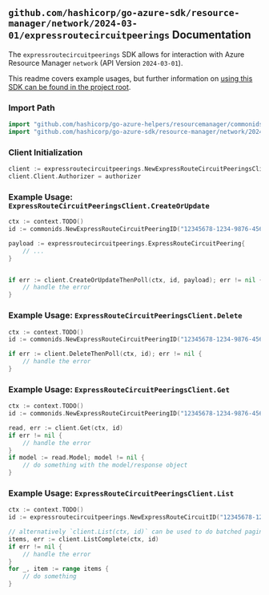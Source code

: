 
## `github.com/hashicorp/go-azure-sdk/resource-manager/network/2024-03-01/expressroutecircuitpeerings` Documentation

The `expressroutecircuitpeerings` SDK allows for interaction with Azure Resource Manager `network` (API Version `2024-03-01`).

This readme covers example usages, but further information on [using this SDK can be found in the project root](https://github.com/hashicorp/go-azure-sdk/tree/main/docs).

### Import Path

```go
import "github.com/hashicorp/go-azure-helpers/resourcemanager/commonids"
import "github.com/hashicorp/go-azure-sdk/resource-manager/network/2024-03-01/expressroutecircuitpeerings"
```


### Client Initialization

```go
client := expressroutecircuitpeerings.NewExpressRouteCircuitPeeringsClientWithBaseURI("https://management.azure.com")
client.Client.Authorizer = authorizer
```


### Example Usage: `ExpressRouteCircuitPeeringsClient.CreateOrUpdate`

```go
ctx := context.TODO()
id := commonids.NewExpressRouteCircuitPeeringID("12345678-1234-9876-4563-123456789012", "example-resource-group", "expressRouteCircuitName", "peeringName")

payload := expressroutecircuitpeerings.ExpressRouteCircuitPeering{
	// ...
}


if err := client.CreateOrUpdateThenPoll(ctx, id, payload); err != nil {
	// handle the error
}
```


### Example Usage: `ExpressRouteCircuitPeeringsClient.Delete`

```go
ctx := context.TODO()
id := commonids.NewExpressRouteCircuitPeeringID("12345678-1234-9876-4563-123456789012", "example-resource-group", "expressRouteCircuitName", "peeringName")

if err := client.DeleteThenPoll(ctx, id); err != nil {
	// handle the error
}
```


### Example Usage: `ExpressRouteCircuitPeeringsClient.Get`

```go
ctx := context.TODO()
id := commonids.NewExpressRouteCircuitPeeringID("12345678-1234-9876-4563-123456789012", "example-resource-group", "expressRouteCircuitName", "peeringName")

read, err := client.Get(ctx, id)
if err != nil {
	// handle the error
}
if model := read.Model; model != nil {
	// do something with the model/response object
}
```


### Example Usage: `ExpressRouteCircuitPeeringsClient.List`

```go
ctx := context.TODO()
id := expressroutecircuitpeerings.NewExpressRouteCircuitID("12345678-1234-9876-4563-123456789012", "example-resource-group", "expressRouteCircuitName")

// alternatively `client.List(ctx, id)` can be used to do batched pagination
items, err := client.ListComplete(ctx, id)
if err != nil {
	// handle the error
}
for _, item := range items {
	// do something
}
```
